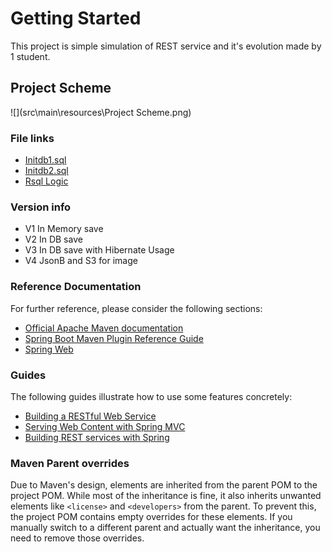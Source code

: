 # Getting Started

This project is simple simulation of REST service and it's evolution made by 1 student.


## Project Scheme
![](src\main\resources\Project Scheme.png)

### File links

* [Initdb1.sql](src/main/resources/Initdb1.sql)
* [Initdb2.sql](src/main/resources/Initdb2.sql)
* [Rsql Logic](src/main/resources/rsqlLogic)

### Version info

* V1 In Memory save
* V2 In DB save
* V3 In DB save with Hibernate Usage
* V4 JsonB and S3 for image

### Reference Documentation

For further reference, please consider the following sections:

* [Official Apache Maven documentation](https://maven.apache.org/guides/index.html)
* [Spring Boot Maven Plugin Reference Guide](https://docs.spring.io/spring-boot/docs/3.1.3/maven-plugin/reference/htmlsingle/)
* [Spring Web](https://spring.io/projects/spring-ws)

### Guides

The following guides illustrate how to use some features concretely:

* [Building a RESTful Web Service](https://spring.io/guides/gs/rest-service/)
* [Serving Web Content with Spring MVC](https://spring.io/guides/gs/serving-web-content/)
* [Building REST services with Spring](https://spring.io/guides/tutorials/rest/)

### Maven Parent overrides

Due to Maven's design, elements are inherited from the parent POM to the project POM.
While most of the inheritance is fine, it also inherits unwanted elements like `<license>` and `<developers>` from the
parent.
To prevent this, the project POM contains empty overrides for these elements.
If you manually switch to a different parent and actually want the inheritance, you need to remove those overrides.

